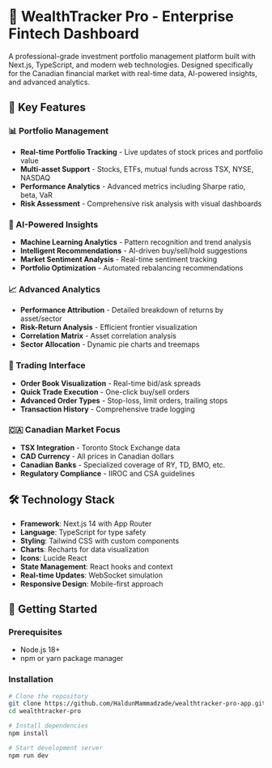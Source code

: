 
# 🚀 WealthTracker Pro - Enterprise Fintech Dashboard

A professional-grade investment portfolio management platform built with Next.js, TypeScript, and modern web technologies. Designed specifically for the Canadian financial market with real-time data, AI-powered insights, and advanced analytics.

## 🌟 Key Features

### 📊 Portfolio Management
- **Real-time Portfolio Tracking** - Live updates of stock prices and portfolio value
- **Multi-asset Support** - Stocks, ETFs, mutual funds across TSX, NYSE, NASDAQ
- **Performance Analytics** - Advanced metrics including Sharpe ratio, beta, VaR
- **Risk Assessment** - Comprehensive risk analysis with visual dashboards

### 🤖 AI-Powered Insights
- **Machine Learning Analytics** - Pattern recognition and trend analysis
- **Intelligent Recommendations** - AI-driven buy/sell/hold suggestions
- **Market Sentiment Analysis** - Real-time sentiment tracking
- **Portfolio Optimization** - Automated rebalancing recommendations

### 📈 Advanced Analytics
- **Performance Attribution** - Detailed breakdown of returns by asset/sector
- **Risk-Return Analysis** - Efficient frontier visualization
- **Correlation Matrix** - Asset correlation analysis
- **Sector Allocation** - Dynamic pie charts and treemaps

### 💼 Trading Interface
- **Order Book Visualization** - Real-time bid/ask spreads
- **Quick Trade Execution** - One-click buy/sell orders
- **Advanced Order Types** - Stop-loss, limit orders, trailing stops
- **Transaction History** - Comprehensive trade logging

### 🇨🇦 Canadian Market Focus
- **TSX Integration** - Toronto Stock Exchange data
- **CAD Currency** - All prices in Canadian dollars
- **Canadian Banks** - Specialized coverage of RY, TD, BMO, etc.
- **Regulatory Compliance** - IIROC and CSA guidelines

## 🛠️ Technology Stack

- **Framework**: Next.js 14 with App Router
- **Language**: TypeScript for type safety
- **Styling**: Tailwind CSS with custom components
- **Charts**: Recharts for data visualization
- **Icons**: Lucide React
- **State Management**: React hooks and context
- **Real-time Updates**: WebSocket simulation
- **Responsive Design**: Mobile-first approach

## 🚀 Getting Started

### Prerequisites
- Node.js 18+ 
- npm or yarn package manager

### Installation
```bash
# Clone the repository
git clone https://github.com/HaldunMammadzade/wealthtracker-pro-app.git
cd wealthtracker-pro

# Install dependencies
npm install

# Start development server
npm run dev

